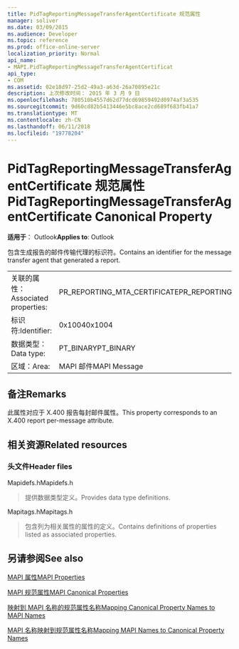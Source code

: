 ```yaml
---
title: PidTagReportingMessageTransferAgentCertificate 规范属性
manager: soliver
ms.date: 03/09/2015
ms.audience: Developer
ms.topic: reference
ms.prod: office-online-server
localization_priority: Normal
api_name:
- MAPI.PidTagReportingMessageTransferAgentCertificat
api_type:
- COM
ms.assetid: 02e18d97-25d2-49a3-a63d-26a70895e21c
description: 上次修改时间： 2015 年 3 月 9 日
ms.openlocfilehash: 780510b4557d62d77dcd69859492d0974af3a535
ms.sourcegitcommit: 9d60cd82b5413446e5bc8ace2cd689f683fb41a7
ms.translationtype: MT
ms.contentlocale: zh-CN
ms.lasthandoff: 06/11/2018
ms.locfileid: "19778204"
---
```

# <a name="pidtagreportingmessagetransferagentcertificate-canonical-property"></a><span data-ttu-id="e1f7b-103">PidTagReportingMessageTransferAgentCertificate 规范属性</span><span class="sxs-lookup"><span data-stu-id="e1f7b-103">PidTagReportingMessageTransferAgentCertificate Canonical Property</span></span>

  
  
<span data-ttu-id="e1f7b-104">**适用于**： Outlook</span><span class="sxs-lookup"><span data-stu-id="e1f7b-104">**Applies to**: Outlook</span></span> 
  
<span data-ttu-id="e1f7b-105">包含生成报告的邮件传输代理的标识符。</span><span class="sxs-lookup"><span data-stu-id="e1f7b-105">Contains an identifier for the message transfer agent that generated a report.</span></span>
  
|||
|:-----|:-----|
|<span data-ttu-id="e1f7b-106">关联的属性：</span><span class="sxs-lookup"><span data-stu-id="e1f7b-106">Associated properties:</span></span>  <br/> |<span data-ttu-id="e1f7b-107">PR_REPORTING_MTA_CERTIFICATE</span><span class="sxs-lookup"><span data-stu-id="e1f7b-107">PR_REPORTING_MTA_CERTIFICATE</span></span>  <br/> |
|<span data-ttu-id="e1f7b-108">标识符:</span><span class="sxs-lookup"><span data-stu-id="e1f7b-108">Identifier:</span></span>  <br/> |<span data-ttu-id="e1f7b-109">0x1004</span><span class="sxs-lookup"><span data-stu-id="e1f7b-109">0x1004</span></span>  <br/> |
|<span data-ttu-id="e1f7b-110">数据类型：</span><span class="sxs-lookup"><span data-stu-id="e1f7b-110">Data type:</span></span>  <br/> |<span data-ttu-id="e1f7b-111">PT_BINARY</span><span class="sxs-lookup"><span data-stu-id="e1f7b-111">PT_BINARY</span></span>  <br/> |
|<span data-ttu-id="e1f7b-112">区域：</span><span class="sxs-lookup"><span data-stu-id="e1f7b-112">Area:</span></span>  <br/> |<span data-ttu-id="e1f7b-113">MAPI 邮件</span><span class="sxs-lookup"><span data-stu-id="e1f7b-113">MAPI Message</span></span>  <br/> |
   
## <a name="remarks"></a><span data-ttu-id="e1f7b-114">备注</span><span class="sxs-lookup"><span data-stu-id="e1f7b-114">Remarks</span></span>

<span data-ttu-id="e1f7b-115">此属性对应于 X.400 报告每封邮件属性。</span><span class="sxs-lookup"><span data-stu-id="e1f7b-115">This property corresponds to an X.400 report per-message attribute.</span></span>
  
## <a name="related-resources"></a><span data-ttu-id="e1f7b-116">相关资源</span><span class="sxs-lookup"><span data-stu-id="e1f7b-116">Related resources</span></span>

### <a name="header-files"></a><span data-ttu-id="e1f7b-117">头文件</span><span class="sxs-lookup"><span data-stu-id="e1f7b-117">Header files</span></span>

<span data-ttu-id="e1f7b-118">Mapidefs.h</span><span class="sxs-lookup"><span data-stu-id="e1f7b-118">Mapidefs.h</span></span>
  
> <span data-ttu-id="e1f7b-119">提供数据类型定义。</span><span class="sxs-lookup"><span data-stu-id="e1f7b-119">Provides data type definitions.</span></span>
    
<span data-ttu-id="e1f7b-120">Mapitags.h</span><span class="sxs-lookup"><span data-stu-id="e1f7b-120">Mapitags.h</span></span>
  
> <span data-ttu-id="e1f7b-121">包含列为相关属性的属性的定义。</span><span class="sxs-lookup"><span data-stu-id="e1f7b-121">Contains definitions of properties listed as associated properties.</span></span>
    
## <a name="see-also"></a><span data-ttu-id="e1f7b-122">另请参阅</span><span class="sxs-lookup"><span data-stu-id="e1f7b-122">See also</span></span>



[<span data-ttu-id="e1f7b-123">MAPI 属性</span><span class="sxs-lookup"><span data-stu-id="e1f7b-123">MAPI Properties</span></span>](mapi-properties.md)
  
[<span data-ttu-id="e1f7b-124">MAPI 规范属性</span><span class="sxs-lookup"><span data-stu-id="e1f7b-124">MAPI Canonical Properties</span></span>](mapi-canonical-properties.md)
  
[<span data-ttu-id="e1f7b-125">映射到 MAPI 名称的规范属性名称</span><span class="sxs-lookup"><span data-stu-id="e1f7b-125">Mapping Canonical Property Names to MAPI Names</span></span>](mapping-canonical-property-names-to-mapi-names.md)
  
[<span data-ttu-id="e1f7b-126">MAPI 名称映射到规范属性名称</span><span class="sxs-lookup"><span data-stu-id="e1f7b-126">Mapping MAPI Names to Canonical Property Names</span></span>](mapping-mapi-names-to-canonical-property-names.md)

